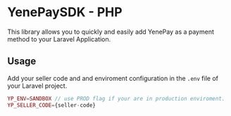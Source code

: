 # YenePaySDK - PHP

This library allows you to quickly and easily add YenePay as a payment method to your Laravel Application.

## Usage

Add your seller code and and enviroment configuration in the `.env` file of your Laravel project.

```php
YP_ENV=SANDBOX // use PROD flag if your are in production enviroment.
YP_SELLER_CODE={seller-code}
```
